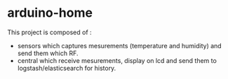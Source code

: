 # arduino-home

This project is composed of :
- sensors which captures mesurements (temperature and humidity) and send them which RF.
- central which receive mesurements, display on lcd and send them to logstash/elasticsearch for history.
